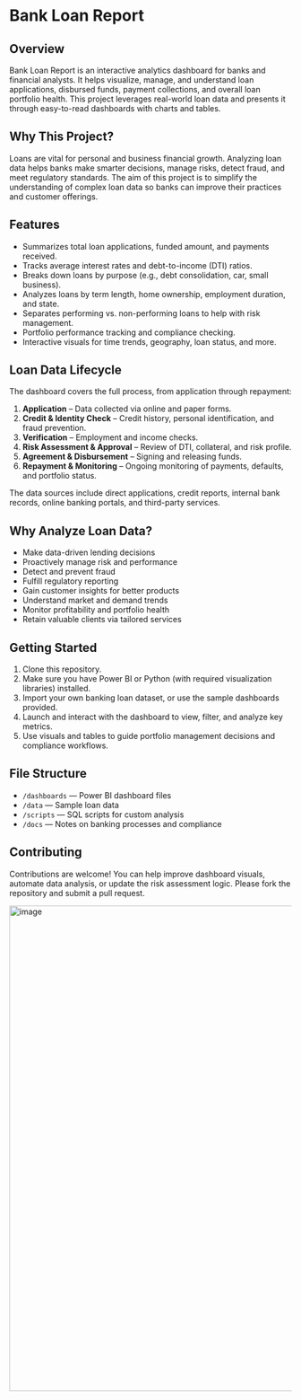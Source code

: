 

# Bank Loan Report

## Overview

Bank Loan Report is an interactive analytics dashboard for banks and financial analysts. It helps visualize, manage, and understand loan applications, disbursed funds, payment collections, and overall loan portfolio health. This project leverages real-world loan data and presents it through easy-to-read dashboards with charts and tables.

## Why This Project?

Loans are vital for personal and business financial growth. Analyzing loan data helps banks make smarter decisions, manage risks, detect fraud, and meet regulatory standards. The aim of this project is to simplify the understanding of complex loan data so banks can improve their practices and customer offerings.

## Features

- Summarizes total loan applications, funded amount, and payments received.
- Tracks average interest rates and debt-to-income (DTI) ratios.
- Breaks down loans by purpose (e.g., debt consolidation, car, small business).
- Analyzes loans by term length, home ownership, employment duration, and state.
- Separates performing vs. non-performing loans to help with risk management.
- Portfolio performance tracking and compliance checking.
- Interactive visuals for time trends, geography, loan status, and more.

## Loan Data Lifecycle

The dashboard covers the full process, from application through repayment:

1. **Application** – Data collected via online and paper forms.
2. **Credit & Identity Check** – Credit history, personal identification, and fraud prevention.
3. **Verification** – Employment and income checks.
4. **Risk Assessment & Approval** – Review of DTI, collateral, and risk profile.
5. **Agreement & Disbursement** – Signing and releasing funds.
6. **Repayment & Monitoring** – Ongoing monitoring of payments, defaults, and portfolio status.

The data sources include direct applications, credit reports, internal bank records, online banking portals, and third-party services.

## Why Analyze Loan Data?

- Make data-driven lending decisions
- Proactively manage risk and performance
- Detect and prevent fraud
- Fulfill regulatory reporting
- Gain customer insights for better products
- Understand market and demand trends
- Monitor profitability and portfolio health
- Retain valuable clients via tailored services

## Getting Started

1. Clone this repository.
2. Make sure you have Power BI or Python (with required visualization libraries) installed.
3. Import your own banking loan dataset, or use the sample dashboards provided.
4. Launch and interact with the dashboard to view, filter, and analyze key metrics.
5. Use visuals and tables to guide portfolio management decisions and compliance workflows.

## File Structure

- `/dashboards` — Power BI dashboard files
- `/data` — Sample loan data
- `/scripts` — SQL scripts for custom analysis
- `/docs` — Notes on banking processes and compliance

## Contributing

Contributions are welcome! You can help improve dashboard visuals, automate data analysis, or update the risk assessment logic. Please fork the repository and submit a pull request.


<img width="1538" height="865" alt="image" src="https://github.com/user-attachments/assets/e2a605b1-5be4-4827-ad39-3c0951a0fb91" />
